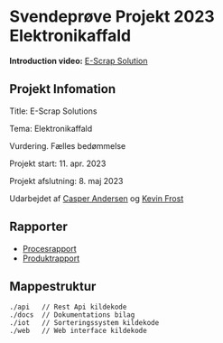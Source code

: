 # Svendeprøve Projekt 2023 Elektronikaffald

**Introduction video:** [E-Scrap Solution](https://www.youtube.com/watch?v=9O6kr7yecx4)

## Projekt Infomation 
Title: E-Scrap Solutions

Tema: Elektronikaffald

Vurdering. Fælles bedømmelse

Projekt start: 11. apr. 2023

Projekt afslutning: 8. maj 2023

Udarbejdet af [Casper Andersen](https://github.com/Casp7654) og [Kevin Frost](https://github.com/keviner123)

## Rapporter
* [Procesrapport](https://github.com/Casp7654/E-waste/blob/main/E-Scrap%20Solution%20_%20Procesrapport.pdf)
* [Produktrapport](https://github.com/Casp7654/E-waste/blob/main/E-Scrap%20Solution%20_%20Produktrapport.pdf)

## Mappestruktur
```
./api   // Rest Api kildekode
./docs  // Dokumentations bilag 
./iot   // Sorteringssystem kildekode
./web   // Web interface kildekode
```

